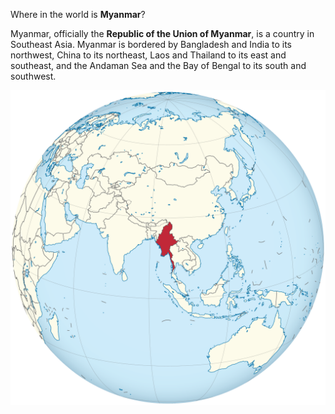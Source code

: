 Where in the world is **Myanmar**?
<!--question-->
Myanmar, officially the **Republic of the Union of Myanmar**, is a country in Southeast Asia. Myanmar is bordered by Bangladesh and India to its northwest, China to its northeast, Laos and Thailand to its east and southeast, and the Andaman Sea and the Bay of Bengal to its south and southwest.

![Map of Myanmar](images/Myanmar_on_the_globe_(Myanmar_centered).svg)